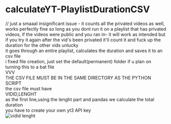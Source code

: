 # calculateYT-PlaylistDurationCSV<br />
// just a smaaal insignificant issue - it counts all the privated videos as well, works perfectly fine so long as you dont run it on a playlist that has privated videos, if the videos were public and you ran in- it will work as intended but if you try it again after the vid's been privated it'll count it and fuck up the duration for the other vids unlucky<br />
it goes through an entire playlist, calculates the duration and saves it to an csv file<br />
i fixed file creation, just set the default(permanent) folder if u plan on turning this to a bat file <br />
VVV<br />
THE CSV FILE MUST BE IN THE SAME DIRECTORY AS THE PYTHON SCRIPT<br />
the csv file must have<br /> VIDID,LENGHT<br />
as the first line,using the lenght part and pandas we calculate the total duration<br />
you have to create your own yt3 API key<br />
![vidid lenght](https://user-images.githubusercontent.com/91748572/141688407-74ec7177-5175-4cd5-9b38-f97f3543cba3.PNG)

